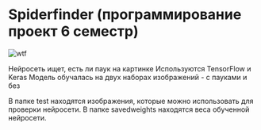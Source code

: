 # Spiderfinder (программирование проект 6 семестр)

![wtf](https://user-images.githubusercontent.com/85545204/233546946-8a94adc7-1cf2-43ed-9f58-6a02946c9d78.png)

Нейросеть ищет, есть ли паук на картинке
Используются TensorFlow и Keras
Модель обучалась на двух наборах изображений - с пауками и без

В папке test находятся изображения, которые можно использовать для проверки нейросети.
В папке savedweights находятся веса обученной нейросети.
